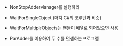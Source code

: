 + NonStopAdderManager를 실행하라

+ WaitForSingleObject (마치 C#의 코루틴과 비슷)

+ WaitForMultipleObjects는 핸들이 배열로 되어있으면 사용

+ ParAdder를 이용하여 두 수를 덧셈하는 프로그램 
